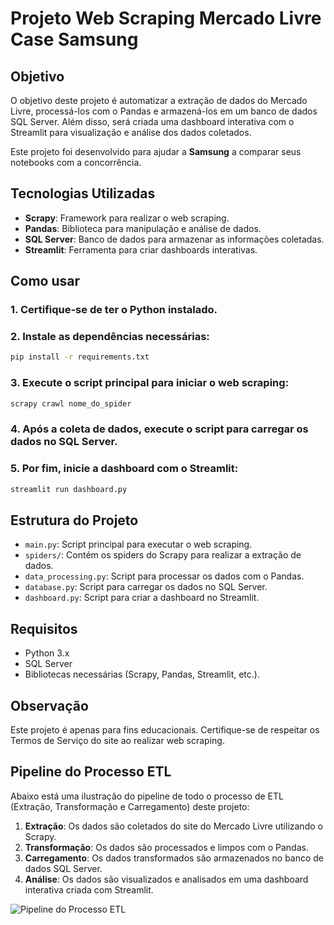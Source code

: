 # Projeto Web Scraping Mercado Livre Case Samsung

## Objetivo

O objetivo deste projeto é automatizar a extração de dados do Mercado Livre, processá-los com o Pandas e armazená-los em um banco de dados SQL Server. Além disso, será criada uma dashboard interativa com o Streamlit para visualização e análise dos dados coletados. 

Este projeto foi desenvolvido para ajudar a **Samsung** a comparar seus notebooks com a concorrência.

## Tecnologias Utilizadas

- **Scrapy**: Framework para realizar o web scraping.
- **Pandas**: Biblioteca para manipulação e análise de dados.
- **SQL Server**: Banco de dados para armazenar as informações coletadas.
- **Streamlit**: Ferramenta para criar dashboards interativas.

## Como usar

### 1. Certifique-se de ter o Python instalado.
### 2. Instale as dependências necessárias:
   ```bash
   pip install -r requirements.txt
   ```
### 3. Execute o script principal para iniciar o web scraping:
   ```bash
   scrapy crawl nome_do_spider
   ```
### 4. Após a coleta de dados, execute o script para carregar os dados no SQL Server.
### 5. Por fim, inicie a dashboard com o Streamlit:
   ```bash
   streamlit run dashboard.py
   ```

## Estrutura do Projeto

- `main.py`: Script principal para executar o web scraping.
- `spiders/`: Contém os spiders do Scrapy para realizar a extração de dados.
- `data_processing.py`: Script para processar os dados com o Pandas.
- `database.py`: Script para carregar os dados no SQL Server.
- `dashboard.py`: Script para criar a dashboard no Streamlit.

## Requisitos

- Python 3.x
- SQL Server
- Bibliotecas necessárias (Scrapy, Pandas, Streamlit, etc.).

## Observação

Este projeto é apenas para fins educacionais. Certifique-se de respeitar os Termos de Serviço do site ao realizar web scraping.

## Pipeline do Processo ETL

Abaixo está uma ilustração do pipeline de todo o processo de ETL (Extração, Transformação e Carregamento) deste projeto:

1. **Extração**: Os dados são coletados do site do Mercado Livre utilizando o Scrapy.
2. **Transformação**: Os dados são processados e limpos com o Pandas.
3. **Carregamento**: Os dados transformados são armazenados no banco de dados SQL Server.
4. **Análise**: Os dados são visualizados e analisados em uma dashboard interativa criada com Streamlit.

![Pipeline do Processo ETL][def]

[def]: pipeline_etl.png